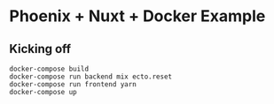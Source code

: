 # Phoenix + Nuxt + Docker Example

## Kicking off

    docker-compose build
    docker-compose run backend mix ecto.reset
    docker-compose run frontend yarn
    docker-compose up
